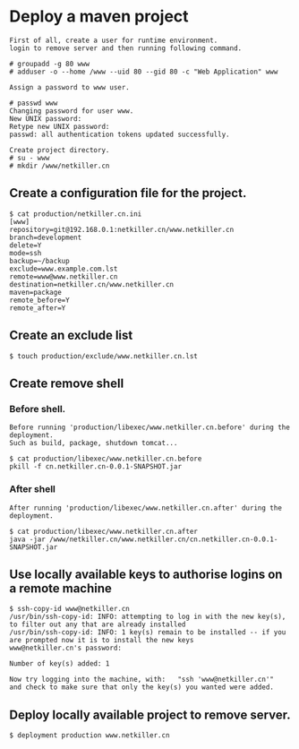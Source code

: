 Deploy a maven project
=====
  
	First of all, create a user for runtime environment.
	login to remove server and then running following command.
	
	# groupadd -g 80 www
	# adduser -o --home /www --uid 80 --gid 80 -c "Web Application" www
	
	Assign a password to www user.

	# passwd www
	Changing password for user www.
	New UNIX password: 
	Retype new UNIX password: 
	passwd: all authentication tokens updated successfully.
	
	Create project directory.
	# su - www
	# mkdir /www/netkiller.cn


Create a configuration file for the project.
-----
	$ cat production/netkiller.cn.ini 
	[www]
	repository=git@192.168.0.1:netkiller.cn/www.netkiller.cn
	branch=development
	delete=Y
	mode=ssh
	backup=~/backup
	exclude=www.example.com.lst
	remote=www@www.netkiller.cn
	destination=netkiller.cn/www.netkiller.cn
	maven=package
	remote_before=Y
	remote_after=Y

Create an exclude list
-----

	$ touch production/exclude/www.netkiller.cn.lst

Create remove shell
-----

### Before shell.
	
	Before running 'production/libexec/www.netkiller.cn.before' during the deployment.
	Such as build, package, shutdown tomcat...

	$ cat production/libexec/www.netkiller.cn.before 
	pkill -f cn.netkiller.cn-0.0.1-SNAPSHOT.jar

### After shell

	After running 'production/libexec/www.netkiller.cn.after' during the deployment.

	$ cat production/libexec/www.netkiller.cn.after 
	java -jar /www/netkiller.cn/www.netkiller.cn/cn.netkiller.cn-0.0.1-SNAPSHOT.jar

Use locally available keys to authorise logins on a remote machine
-----

	$ ssh-copy-id www@netkiller.cn
	/usr/bin/ssh-copy-id: INFO: attempting to log in with the new key(s), to filter out any that are already installed
	/usr/bin/ssh-copy-id: INFO: 1 key(s) remain to be installed -- if you are prompted now it is to install the new keys
	www@netkiller.cn's password: 
	
	Number of key(s) added: 1
	
	Now try logging into the machine, with:   "ssh 'www@netkiller.cn'"
	and check to make sure that only the key(s) you wanted were added.

Deploy locally available project to remove server.
-----

	$ deployment production www.netkiller.cn
